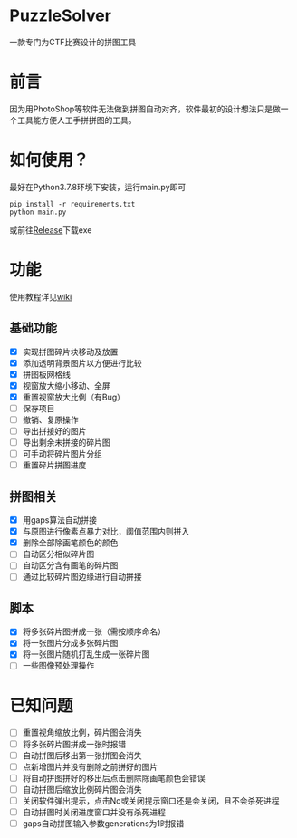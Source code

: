 # PuzzleSolver
一款专门为CTF比赛设计的拼图工具

# 前言
因为用PhotoShop等软件无法做到拼图自动对齐，软件最初的设计想法只是做一个工具能方便人工手拼拼图的工具。  

# 如何使用？
最好在Python3.7.8环境下安装，运行main.py即可  
```
pip install -r requirements.txt
python main.py
```
或前往[Release](https://github.com/JamesHoi/PuzzleSolver/releases)下载exe

# 功能
使用教程详见[wiki](https://github.com/JamesHoi/PuzzleSolver/wiki)  
## 基础功能
- [x] 实现拼图碎片块移动及放置
- [x] 添加透明背景图片以方便进行比较 
- [x] 拼图板网格线
- [x] 视窗放大缩小移动、全屏 
- [x] 重置视窗放大比例（有Bug）
- [ ] 保存项目
- [ ] 撤销、复原操作
- [ ] 导出拼接好的图片
- [ ] 导出剩余未拼接的碎片图
- [ ] 可手动将碎片图片分组
- [ ] 重置碎片拼图进度
## 拼图相关
- [x] 用gaps算法自动拼接
- [x] 与原图进行像素点暴力对比，阈值范围内则拼入
- [x] 删除全部除画笔颜色的颜色
- [ ] 自动区分相似碎片图
- [ ] 自动区分含有画笔的碎片图
- [ ] 通过比较碎片图边缘进行自动拼接
## 脚本
- [x] 将多张碎片图拼成一张（需按顺序命名）
- [x] 将一张图片分成多张碎片图
- [x] 将一张图片随机打乱生成一张碎片图
- [ ] 一些图像预处理操作

# 已知问题
- [ ] 重置视角缩放比例，碎片图会消失
- [ ] 将多张碎片图拼成一张时报错
- [ ] 自动拼图后移出第一张拼图会消失
- [ ] 点新增图片并没有删除之前拼好的图片
- [ ] 将自动拼图拼好的移出后点击删除除画笔颜色会错误
- [ ] 自动拼图后缩放比例碎片图会消失
- [ ] 关闭软件弹出提示，点击No或关闭提示窗口还是会关闭，且不会杀死进程
- [ ] 自动拼图时关闭进度窗口并没有杀死进程
- [ ] gaps自动拼图输入参数generations为1时报错
